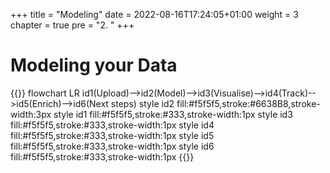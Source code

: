 +++
title = "Modeling"
date = 2022-08-16T17:24:05+01:00
weight = 3
chapter = true
pre = "2. "
+++

<!-- ### Chapter 2 -->

# Modeling your Data

{{<mermaid>}}
flowchart LR
id1(Upload)-->id2(Model)-->id3(Visualise)-->id4(Track)-->id5(Enrich)-->id6(Next steps)
style id2 fill:#f5f5f5,stroke:#6638B8,stroke-width:3px
style id1 fill:#f5f5f5,stroke:#333,stroke-width:1px
style id3 fill:#f5f5f5,stroke:#333,stroke-width:1px
style id4 fill:#f5f5f5,stroke:#333,stroke-width:1px
style id5 fill:#f5f5f5,stroke:#333,stroke-width:1px
style id6 fill:#f5f5f5,stroke:#333,stroke-width:1px
{{</mermaid >}}
